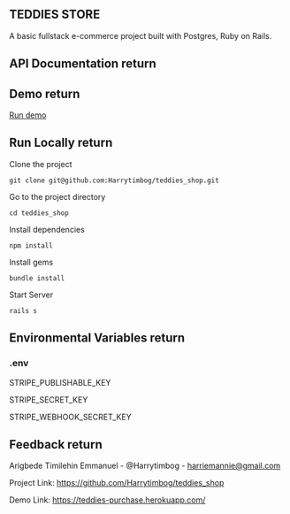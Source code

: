 ## TEDDIES STORE
A basic fullstack e-commerce project built with Postgres, Ruby on Rails.

## API Documentation    return

## Demo    return

[Run demo](https://teddies-purchase.herokuapp.com/)

## Run Locally   return

Clone the project

``` console
git clone git@github.com:Harrytimbog/teddies_shop.git
```

Go to the project directory

``` console
cd teddies_shop
```

Install dependencies

``` console
npm install
```

Install gems

``` console
bundle install
```

Start Server

``` console
rails s
```


## Environmental Variables  return

### .env

STRIPE_PUBLISHABLE_KEY

STRIPE_SECRET_KEY

STRIPE_WEBHOOK_SECRET_KEY

## Feedback  return

Arigbede Timilehin Emmanuel - @Harrytimbog - harriemannie@gmail.com

Project Link: https://github.com/Harrytimbog/teddies_shop

Demo Link: https://teddies-purchase.herokuapp.com/
